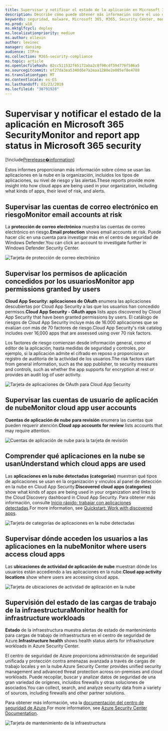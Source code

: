 ```yaml
---
title: Supervisar y notificar el estado de la aplicación en Microsoft 365 Security
description: Describe cómo puede obtener más información sobre el uso de aplicaciones en la nube en la organización.
keywords: seguridad, malware, Microsoft 365, M365, Security Center, monitor, Report, apps
ms.prod: w10
ms.mktglfcycl: deploy
ms.localizationpriority: medium
ms.author: ellevin
author: levinec
manager: dansimp
audience: ITPro
ms.collection: M365-security-compliance
ms.topic: article
ms.openlocfilehash: 02cc511532f65172aba2c0f98cdf594776f586a5
ms.sourcegitcommit: ef27da3ea5340d6e7a2eaa1288e2e005ef8e4788
ms.translationtype: MT
ms.contentlocale: es-ES
ms.lasthandoff: 03/23/2019
ms.locfileid: "30791928"
---
```

# <a name="monitor-and-report-app-status-in-microsoft-365-security"></a><span data-ttu-id="5cc5a-104">Supervisar y notificar el estado de la aplicación en Microsoft 365 Security</span><span class="sxs-lookup"><span data-stu-id="5cc5a-104">Monitor and report app status in Microsoft 365 security</span></span>

[!include[Prerelease�information](prerelease.md)]

<span data-ttu-id="5cc5a-105">Estos informes proporcionan más información sobre cómo se usan las aplicaciones en la nube en la organización, incluidos los tipos de aplicaciones, su nivel de riesgo y las alertas.</span><span class="sxs-lookup"><span data-stu-id="5cc5a-105">These reports provide more insight into how cloud apps are being used in your organization, including what kinds of apps, their level of risk, and alerts.</span></span>

## <a name="monitor-email-accounts-at-risk"></a><span data-ttu-id="5cc5a-106">Supervisar las cuentas de correo electrónico en riesgo</span><span class="sxs-lookup"><span data-stu-id="5cc5a-106">Monitor email accounts at risk</span></span>

<span data-ttu-id="5cc5a-107">La **protección de correo electrónico** muestra las cuentas de correo electrónico en riesgo.</span><span class="sxs-lookup"><span data-stu-id="5cc5a-107">**Email protection** shows email accounts at risk.</span></span> <span data-ttu-id="5cc5a-108">Puede hacer clic en una cuenta para investigar más en el centro de seguridad de Windows Defender.</span><span class="sxs-lookup"><span data-stu-id="5cc5a-108">You can click an account to investigate further in Windows Defender Security Center.</span></span>

![Tarjeta de protección de correo electrónico](./media/security-docs/email-protection.png)

## <a name="monitor-app-permissions-granted-by-users"></a><span data-ttu-id="5cc5a-110">Supervisar los permisos de aplicación concedidos por los usuarios</span><span class="sxs-lookup"><span data-stu-id="5cc5a-110">Monitor app permissions granted by users</span></span>

<span data-ttu-id="5cc5a-111">**Cloud App Security: aplicaciones de OAuth** enumera las aplicaciones descubiertas por Cloud App Security a las que los usuarios han concedido permisos.</span><span class="sxs-lookup"><span data-stu-id="5cc5a-111">**Cloud App Security - OAuth apps** lists apps discovered by Cloud App Security that have been granted permissions by users.</span></span> <span data-ttu-id="5cc5a-112">El catálogo de riesgos de Cloud App Security incluye más de 16.000 aplicaciones que se evalúan con más de 70 factores de riesgo.</span><span class="sxs-lookup"><span data-stu-id="5cc5a-112">Cloud App Security's risk catalog includes over 16,000 apps that are assessed using over 70 risk factors.</span></span>

<span data-ttu-id="5cc5a-113">Los factores de riesgo comienzan desde información general, como el editor de la aplicación, hasta medidas de seguridad y controles, por ejemplo, si la aplicación admite el cifrado en reposo o proporciona un registro de auditoría de la actividad de los usuarios.</span><span class="sxs-lookup"><span data-stu-id="5cc5a-113">The risk factors start from general information, such as the app publisher, to security measures and controls, such as whether the app supports for encryption at rest or provides an audit log of user activity.</span></span>

![Tarjeta de aplicaciones de OAuth para Cloud App Security](./media/security-docs/cloud-app-security-oauth-apps.png)

## <a name="monitor-cloud-app-user-accounts"></a><span data-ttu-id="5cc5a-115">Supervisar las cuentas de usuario de aplicación de nube</span><span class="sxs-lookup"><span data-stu-id="5cc5a-115">Monitor cloud app user accounts</span></span>

<span data-ttu-id="5cc5a-116">**Cuentas de aplicación de nube para revisión** enumera las cuentas que pueden requerir atención.</span><span class="sxs-lookup"><span data-stu-id="5cc5a-116">**Cloud app accounts for review** lists accounts that may require attention.</span></span>

![Cuentas de aplicación de nube para la tarjeta de revisión](./media/security-docs/cloud-app-accounts-for-review.png)

## <a name="understand-which-cloud-apps-are-used"></a><span data-ttu-id="5cc5a-118">Comprender qué aplicaciones en la nube se usan</span><span class="sxs-lookup"><span data-stu-id="5cc5a-118">Understand which cloud apps are used</span></span>

<span data-ttu-id="5cc5a-119">Las **aplicaciones en la nube detectadas (categorías)** muestran qué tipos de aplicaciones se usan en la organización y vínculos al panel de detección en la nube en Cloud App Security.</span><span class="sxs-lookup"><span data-stu-id="5cc5a-119">**Discovered cloud apps (categories)** show what kinds of apps are being used in your organization and links to the Cloud Discovery dashboard in Cloud App Security.</span></span> <span data-ttu-id="5cc5a-120">Para obtener más información, consulte [Inicio rápido: trabajar con aplicaciones detectadas](https://docs.microsoft.com/cloud-app-security/discovered-apps).</span><span class="sxs-lookup"><span data-stu-id="5cc5a-120">For more information, see [Quickstart: Work with discovered apps](https://docs.microsoft.com/cloud-app-security/discovered-apps).</span></span>  

![Tarjeta de categorías de aplicaciones en la nube detectadas](./media/security-docs/discovered-cloud-apps-categories.png)

## <a name="monitor-where-users-access-cloud-apps"></a><span data-ttu-id="5cc5a-122">Supervisar dónde acceden los usuarios a las aplicaciones en la nube</span><span class="sxs-lookup"><span data-stu-id="5cc5a-122">Monitor where users access cloud apps</span></span>

<span data-ttu-id="5cc5a-123">Las **ubicaciones de actividad de aplicación de nube** muestran dónde los usuarios están accediendo a las aplicaciones en la nube.</span><span class="sxs-lookup"><span data-stu-id="5cc5a-123">**Cloud app activity locations** show where users are accessing cloud apps.</span></span>

![Tarjeta de ubicaciones de actividad de aplicación en la nube](./media/security-docs/cloud-app-activity-locations.png)

## <a name="monitor-health-for-infrastructure-workloads"></a><span data-ttu-id="5cc5a-125">Supervisión del estado de las cargas de trabajo de la infraestructura</span><span class="sxs-lookup"><span data-stu-id="5cc5a-125">Monitor health for infrastructure workloads</span></span>

<span data-ttu-id="5cc5a-126">**Estado** de la infraestructura muestra alertas de estado de mantenimiento para cargas de trabajo de infraestructura en el centro de seguridad de Azure.</span><span class="sxs-lookup"><span data-stu-id="5cc5a-126">**Infrastructure health** shows health status alerts for infrastructure workloads in Azure Security Center.</span></span>

<span data-ttu-id="5cc5a-127">El centro de seguridad de Azure proporciona administración de seguridad unificada y protección contra amenazas avanzada a través de cargas de trabajo locales y en la nube.</span><span class="sxs-lookup"><span data-stu-id="5cc5a-127">Azure Security Center provides unified security management and advanced threat protection across on-premises and cloud workloads.</span></span> <span data-ttu-id="5cc5a-128">Puede recopilar, buscar y analizar datos de seguridad de una gran variedad de orígenes, incluidos firewalls y otras soluciones de asociados.</span><span class="sxs-lookup"><span data-stu-id="5cc5a-128">You can collect, search, and analyze security data from a variety of sources, including firewalls and other partner solutions.</span></span>

<span data-ttu-id="5cc5a-129">Para obtener más información, vea la [documentación del centro de seguridad de Azure](https://docs.microsoft.com/azure/security-center/).</span><span class="sxs-lookup"><span data-stu-id="5cc5a-129">For more information, see [Azure Security Center Documentation](https://docs.microsoft.com/azure/security-center/).</span></span>

![Tarjeta de mantenimiento de la infraestructura](./media/security-docs/infrastructure-health.png)
